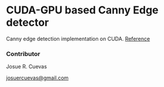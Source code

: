 # CUDA-GPU based Canny Edge detector

Canny edge detection implementation on CUDA. [Reference](https://en.wikipedia.org/wiki/Canny_edge_detector)

### Contributor

Josue R. Cuevas

josuercuevas@gmail.com
